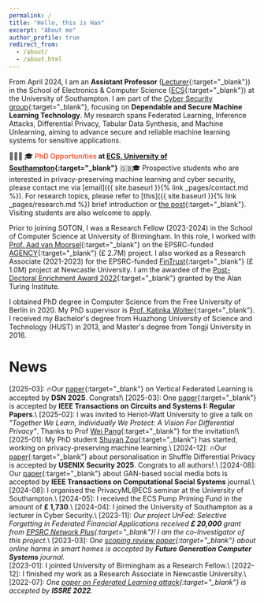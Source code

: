 ```yaml
---
permalink: /
title: "Hello, this is Han"
excerpt: "About me"
author_profile: true
redirect_from: 
  - /about/
  - /about.html
---
```


From April 2024, I am an **Assistant Professor** ([Lecturer](https://www.southampton.ac.uk/people/65cgfc/doctor-han-wu){:target="_blank"}) in the School of Electronics & Computer Science ([ECS](https://www.southampton.ac.uk/about/faculties-schools-departments/school-of-electronics-and-computer-science){:target="_blank"}) at the University of Southampton. I am part of the [Cyber Security group](https://www.southampton.ac.uk/research/institutes-centres/cyber-security){:target="_blank"}, focusing on **Dependable and Secure Machine Learning Technology**. My research spans Federated Learning, Inference Attacks, Differential Privacy, Tabular Data Synthesis, and Machine Unlearning, aiming to advance secure and reliable machine learning systems for sensitive applications.

📣📣📣 🎓 **<span style="color:tomato">PhD Opportunities</span> at [ECS, University of Southampton](https://www.southampton.ac.uk/about/faculties-schools-departments/school-of-electronics-and-computer-science){:target="_blank"}** 🇬🇧🎓 Prospective students who are interested in privacy-preserving machine learning and cyber security, please contact me via [email]({{ site.baseurl }}{% link _pages/contact.md %}). For research topics, please refer to [this]({{ site.baseurl }}{% link _pages/research.md %}) brief introduction or [the post](https://www.jobs.ac.uk/job/DJX190/phd-studentship-privacy-security-risks-in-machine-federated-learning-systems){:target="_blank"}. Visiting students are also welcome to apply.

Prior to joining SOTON, I was a Research Fellow (2023-2024) in the School of Computer Science at University of Birmingham. In this role, I worked with [Prof. Aad van Moorsel](https://scholar.google.de/citations?user=FawbTj8AAAAJ&hl=en&oi=ao){:target="_blank"} on the EPSRC-funded [AGENCY](https://agencyresearch.net/){:target="_blank"} (£ 2.7M) project. I also worked as a Research Associate (2021-2023) for the EPSRC-funded [FinTrust](https://gtr.ukri.org/projects?ref=EP%2FR033595%2F1){:target="_blank"} (£ 1.0M) project at Newcastle University. I am the awardee of the [Post-Doctoral Enrichment Award 2022](https://www.turing.ac.uk/post-doctoral-enrichment-awards-pdea){:target="_blank"} granted by the Alan Turing Institute.

I obtained PhD degree in Computer Science from the Free University of Berlin in 2020. My PhD supervisor is [Prof. Katinka Wolter](https://scholar.google.de/citations?user=JqtocLYAAAAJ&hl=en){:target="_blank"}. I received my Bachelor's degree from Huazhong University of Science and Technology (HUST) in 2013, and Master's degree from Tongji University in 2016.


News
=====
\[2025-03\]: 🔥Our [paper](https://arxiv.org/pdf/2302.01706){:target="_blank"} on Vertical Federated Learning is accepted by **DSN 2025**. Congrats!\\
\[2025-03\]: One [paper](https://doi.org/10.1109/TCSI.2025.3550386){:target="_blank"} is accepted by **IEEE Transactions on Circuits and Systems I: Regular Papers**.\\
\[2025-02\]: I was invited to Heriot-Watt University to give a talk on *"Together We Learn, Individually We Protect: A Vision For Differential Privacy"*. Thanks to Prof [Wei Pang](https://pangwei.eu.org/){:target="_blank"} for the invitation!\\
\[2025-01\]: My PhD student [Shuyan Zou](https://www.linkedin.com/in/shuyanrocky/?originalSubdomain=uk){:target="_blank"} has started, working on privacy-preserving machine learning.\\
\[2024-12\]: 🔥Our [paper](https://arxiv.org/pdf/2406.18145){:target="_blank"} about personalisation in Shuffle Differential Privacy is accepted by **USENIX Security 2025**. Congrats to all authors!.\\
\[2024-08\]: Our [paper](https://ieeexplore.ieee.org/document/10712168){:target="_blank"} about GAN-based social media bots is accepted by **IEEE Transactions on Computational Social Systems** journal.\\
\[2024-08\]: I organised the PrivacyML@ECS seminar at the University of Southampton.\\
\[2024-05\]: I received the ECS Pump Priming Fund in the amount of **£ 1,730**.\\
\[2024-04\]: I joined the University of Southampton as a lecturer in Cyber Security.\\
\[2023-11\]: *Our project UnFed: Selective Forgetting in Federated Financial Applications received **£ 20,000** grant from [EPSRC Network Plus](https://ukfin.network/){:target="_blank"}! I am the co-Investigator of this project.*\\
\[2023-03\]: *One [scoping review paper](https://www.sciencedirect.com/science/article/pii/S0167739X23003199){:target="_blank"} about online harms in smart homes is accepted by **Future Generation Computer Systems** journal.*  
\[2023-01\]: I jointed University of Birmingham as a Research Fellow.\\
\[2022-12\]: I finished my work as a Research Associate in Newcastle University.\\
\[2022-07\]: *One [paper on Federated Learning attack](https://ieeexplore.ieee.org/abstract/document/9978976){:target="_blank"} is accepted by **ISSRE 2022**.*  


